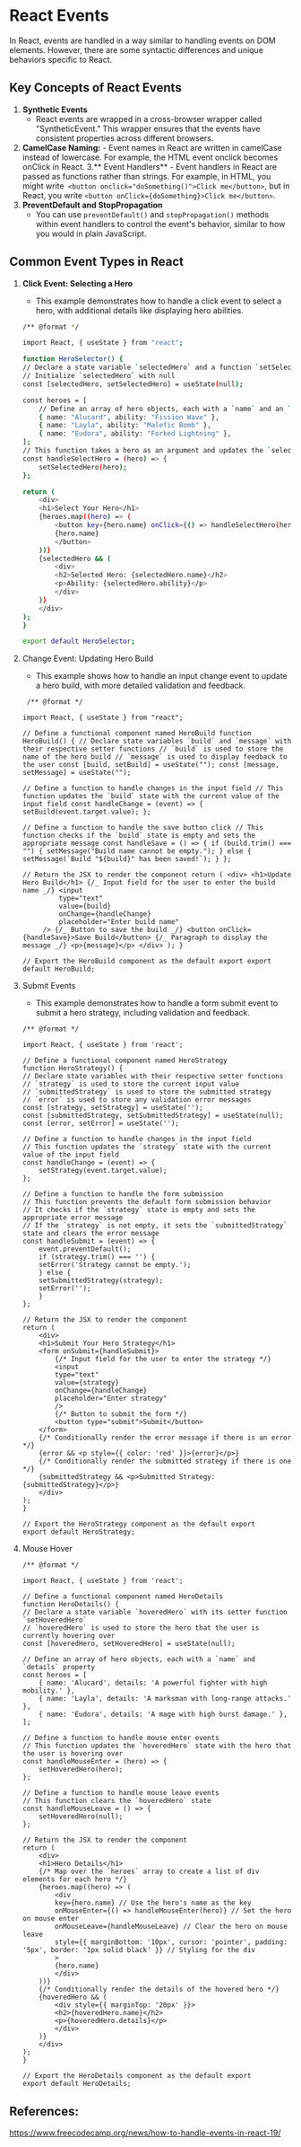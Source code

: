 <!-- @format -->

# React Events

In React, events are handled in a way similar to handling events on DOM elements. However, there are some syntactic differences and unique behaviors specific to React.

## Key Concepts of React Events

1. **Synthetic Events**
   - React events are wrapped in a cross-browser wrapper called "SyntheticEvent." This wrapper ensures that the events have consistent properties across different browsers.
2. **CamelCase Naming:** - Event names in React are written in camelCase instead of lowercase. For example, the HTML event onclick becomes onClick in React. 3.** Event Handlers** - Event handlers in React are passed as functions rather than strings. For example, in HTML, you might write` <button onclick="doSomething()">Click me</button>`, but in React, you write `<button onClick={doSomething}>Click me</button>`.
3. **PreventDefault and StopPropagation**
   - You can use `preventDefault()` and `stopPropagation()` methods within event handlers to control the event's behavior, similar to how you would in plain JavaScript.

## Common Event Types in React

1. **Click Event: Selecting a Hero**

   - This example demonstrates how to handle a click event to select a hero, with additional details like displaying hero abilities.

   ```sh
   /** @format */

   import React, { useState } from "react";

   function HeroSelector() {
   // Declare a state variable `selectedHero` and a function `setSelectedHero` to update it
   // Initialize `selectedHero` with null
   const [selectedHero, setSelectedHero] = useState(null);

   const heroes = [
       // Define an array of hero objects, each with a `name` and an `ability`
       { name: "Alucard", ability: "Fission Wave" },
       { name: "Layla", ability: "Malefic Bomb" },
       { name: "Eudora", ability: "Forked Lightning" },
   ];
   // This function takes a hero as an argument and updates the `selectedHero` state
   const handleSelectHero = (hero) => {
       setSelectedHero(hero);
   };

   return (
       <div>
       <h1>Select Your Hero</h1>
       {heroes.map((hero) => (
           <button key={hero.name} onClick={() => handleSelectHero(hero)}>
           {hero.name}
           </button>
       ))}
       {selectedHero && (
           <div>
           <h2>Selected Hero: {selectedHero.name}</h2>
           <p>Ability: {selectedHero.ability}</p>
           </div>
       )}
       </div>
   );
   }

   export default HeroSelector;

   ```

2. Change Event: Updating Hero Build

   - This example shows how to handle an input change event to update a hero build, with more detailed validation and feedback.

   ```
    /** @format */

   import React, { useState } from "react";

   // Define a functional component named HeroBuild function HeroBuild() { // Declare state variables `build` and `message` with their respective setter functions // `build` is used to store the name of the hero build // `message` is used to display feedback to the user const [build, setBuild] = useState(""); const [message, setMessage] = useState("");

   // Define a function to handle changes in the input field // This function updates the `build` state with the current value of the input field const handleChange = (event) => { setBuild(event.target.value); };

   // Define a function to handle the save button click // This function checks if the `build` state is empty and sets the appropriate message const handleSave = () => { if (build.trim() === "") { setMessage("Build name cannot be empty."); } else { setMessage(`Build "${build}" has been saved!`); } };

   // Return the JSX to render the component return ( <div> <h1>Update Hero Build</h1> {/_ Input field for the user to enter the build name _/} <input
            type="text"
            value={build}
            onChange={handleChange}
            placeholder="Enter build name"
        /> {/_ Button to save the build _/} <button onClick={handleSave}>Save Build</button> {/_ Paragraph to display the message _/} <p>{message}</p> </div> ); }

   // Export the HeroBuild component as the default export export default HeroBuild;
   ```

3. Submit Events

   - This example demonstrates how to handle a form submit event to submit a hero strategy, including validation and feedback.

   ```
   /** @format */

   import React, { useState } from 'react';

   // Define a functional component named HeroStrategy
   function HeroStrategy() {
   // Declare state variables with their respective setter functions
   // `strategy` is used to store the current input value
   // `submittedStrategy` is used to store the submitted strategy
   // `error` is used to store any validation error messages
   const [strategy, setStrategy] = useState('');
   const [submittedStrategy, setSubmittedStrategy] = useState(null);
   const [error, setError] = useState('');

   // Define a function to handle changes in the input field
   // This function updates the `strategy` state with the current value of the input field
   const handleChange = (event) => {
       setStrategy(event.target.value);
   };

   // Define a function to handle the form submission
   // This function prevents the default form submission behavior
   // It checks if the `strategy` state is empty and sets the appropriate error message
   // If the `strategy` is not empty, it sets the `submittedStrategy` state and clears the error message
   const handleSubmit = (event) => {
       event.preventDefault();
       if (strategy.trim() === '') {
       setError('Strategy cannot be empty.');
       } else {
       setSubmittedStrategy(strategy);
       setError('');
       }
   };

   // Return the JSX to render the component
   return (
       <div>
       <h1>Submit Your Hero Strategy</h1>
       <form onSubmit={handleSubmit}>
           {/* Input field for the user to enter the strategy */}
           <input
           type="text"
           value={strategy}
           onChange={handleChange}
           placeholder="Enter strategy"
           />
           {/* Button to submit the form */}
           <button type="submit">Submit</button>
       </form>
       {/* Conditionally render the error message if there is an error */}
       {error && <p style={{ color: 'red' }}>{error}</p>}
       {/* Conditionally render the submitted strategy if there is one */}
       {submittedStrategy && <p>Submitted Strategy: {submittedStrategy}</p>}
       </div>
   );
   }

   // Export the HeroStrategy component as the default export
   export default HeroStrategy;

   ```

4. Mouse Hover

   ```
   /** @format */

   import React, { useState } from 'react';

   // Define a functional component named HeroDetails
   function HeroDetails() {
   // Declare a state variable `hoveredHero` with its setter function `setHoveredHero`
   // `hoveredHero` is used to store the hero that the user is currently hovering over
   const [hoveredHero, setHoveredHero] = useState(null);

   // Define an array of hero objects, each with a `name` and `details` property
   const heroes = [
       { name: 'Alucard', details: 'A powerful fighter with high mobility.' },
       { name: 'Layla', details: 'A marksman with long-range attacks.' },
       { name: 'Eudora', details: 'A mage with high burst damage.' },
   ];

   // Define a function to handle mouse enter events
   // This function updates the `hoveredHero` state with the hero that the user is hovering over
   const handleMouseEnter = (hero) => {
       setHoveredHero(hero);
   };

   // Define a function to handle mouse leave events
   // This function clears the `hoveredHero` state
   const handleMouseLeave = () => {
       setHoveredHero(null);
   };

   // Return the JSX to render the component
   return (
       <div>
       <h1>Hero Details</h1>
       {/* Map over the `heroes` array to create a list of div elements for each hero */}
       {heroes.map((hero) => (
           <div
           key={hero.name} // Use the hero's name as the key
           onMouseEnter={() => handleMouseEnter(hero)} // Set the hero on mouse enter
           onMouseLeave={handleMouseLeave} // Clear the hero on mouse leave
           style={{ marginBottom: '10px', cursor: 'pointer', padding: '5px', border: '1px solid black' }} // Styling for the div
           >
           {hero.name}
           </div>
       ))}
       {/* Conditionally render the details of the hovered hero */}
       {hoveredHero && (
           <div style={{ marginTop: '20px' }}>
           <h2>{hoveredHero.name}</h2>
           <p>{hoveredHero.details}</p>
           </div>
       )}
       </div>
   );
   }

   // Export the HeroDetails component as the default export
   export default HeroDetails;

   ```



## References:

https://www.freecodecamp.org/news/how-to-handle-events-in-react-19/
